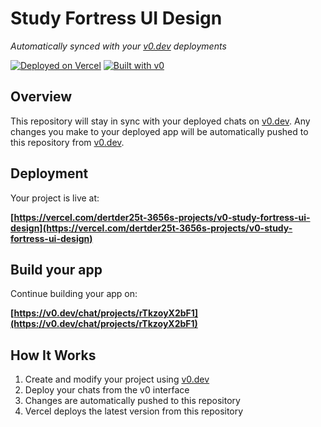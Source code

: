 # Study Fortress UI Design

*Automatically synced with your [v0.dev](https://v0.dev) deployments*

[![Deployed on Vercel](https://img.shields.io/badge/Deployed%20on-Vercel-black?style=for-the-badge&logo=vercel)](https://vercel.com/dertder25t-3656s-projects/v0-study-fortress-ui-design)
[![Built with v0](https://img.shields.io/badge/Built%20with-v0.dev-black?style=for-the-badge)](https://v0.dev/chat/projects/rTkzoyX2bF1)

## Overview

This repository will stay in sync with your deployed chats on [v0.dev](https://v0.dev).
Any changes you make to your deployed app will be automatically pushed to this repository from [v0.dev](https://v0.dev).

## Deployment

Your project is live at:

**[https://vercel.com/dertder25t-3656s-projects/v0-study-fortress-ui-design](https://vercel.com/dertder25t-3656s-projects/v0-study-fortress-ui-design)**

## Build your app

Continue building your app on:

**[https://v0.dev/chat/projects/rTkzoyX2bF1](https://v0.dev/chat/projects/rTkzoyX2bF1)**

## How It Works

1. Create and modify your project using [v0.dev](https://v0.dev)
2. Deploy your chats from the v0 interface
3. Changes are automatically pushed to this repository
4. Vercel deploys the latest version from this repository